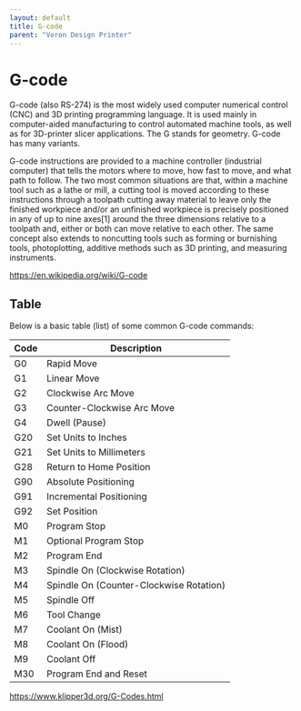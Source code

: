 ```yaml
---
layout: default
title: G-code
parent: "Voron Design Printer"
---
```


# G-code

G-code (also RS-274) is the most widely used computer numerical control (CNC) and 3D printing programming language. It is used mainly in computer-aided manufacturing to control automated machine tools, as well as for 3D-printer slicer applications. The G stands for geometry. G-code has many variants.

G-code instructions are provided to a machine controller (industrial computer) that tells the motors where to move, how fast to move, and what path to follow. The two most common situations are that, within a machine tool such as a lathe or mill, a cutting tool is moved according to these instructions through a toolpath cutting away material to leave only the finished workpiece and/or an unfinished workpiece is precisely positioned in any of up to nine axes[1] around the three dimensions relative to a toolpath and, either or both can move relative to each other. The same concept also extends to noncutting tools such as forming or burnishing tools, photoplotting, additive methods such as 3D printing, and measuring instruments.

<https://en.wikipedia.org/wiki/G-code>

## Table

Below is a basic table (list) of some common G-code commands:

| Code  | Description                                       |
|-------|---------------------------------------------------|
| G0    | Rapid Move                                        |
| G1    | Linear Move                                       |
| G2    | Clockwise Arc Move                                |
| G3    | Counter-Clockwise Arc Move                        |
| G4    | Dwell (Pause)                                     |
| G20   | Set Units to Inches                               |
| G21   | Set Units to Millimeters                          |
| G28   | Return to Home Position                           |
| G90   | Absolute Positioning                              |
| G91   | Incremental Positioning                           |
| G92   | Set Position                                      |
| M0    | Program Stop                                      |
| M1    | Optional Program Stop                             |
| M2    | Program End                                       |
| M3    | Spindle On (Clockwise Rotation)                   |
| M4    | Spindle On (Counter-Clockwise Rotation)           |
| M5    | Spindle Off                                       |
| M6    | Tool Change                                       |
| M7    | Coolant On (Mist)                                 |
| M8    | Coolant On (Flood)                                |
| M9    | Coolant Off                                       |
| M30   | Program End and Reset                             |


<https://www.klipper3d.org/G-Codes.html>